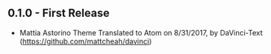 ## 0.1.0 - First Release
*  Mattia Astorino Theme Translated to Atom on 8/31/2017, by DaVinci-Text (https://github.com/mattcheah/davinci)